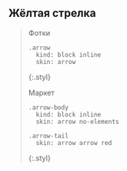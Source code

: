 ---
---

## Жёлтая стрелка


> <div class="arrow">
>     Фотки
> </div>
>
>     .arrow
>       kind: block inline
>       skin: arrow
> {:.styl}
>
> <div class="arrow-body">
>   <div class="arrow-tail" />
>   Маркет
> </div>
>
>     .arrow-body
>       kind: block inline
>       skin: arrow no-elements
>
>     .arrow-tail
>       skin: arrow arrow red
> {:.styl}

